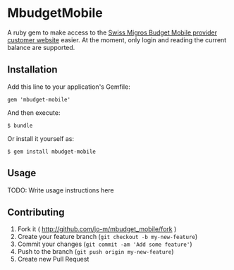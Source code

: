 # MbudgetMobile

A ruby gem to make access to the [Swiss Migros Budget Mobile provider customer website](https://www.m-budget-mobile-service.ch/MBudget/index.desktop.html?lang=d#/logon) easier. At the moment, only login and reading the current balance are supported.

## Installation

Add this line to your application's Gemfile:

    gem 'mbudget-mobile'

And then execute:

    $ bundle

Or install it yourself as:

    $ gem install mbudget-mobile

## Usage

TODO: Write usage instructions here

## Contributing

1. Fork it ( http://github.com/jo-m/mbudget_mobile/fork )
2. Create your feature branch (`git checkout -b my-new-feature`)
3. Commit your changes (`git commit -am 'Add some feature'`)
4. Push to the branch (`git push origin my-new-feature`)
5. Create new Pull Request
